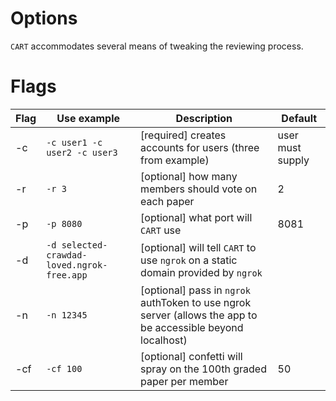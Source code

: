 # Options

`CART` accommodates several means of tweaking the reviewing process.  

# Flags

| Flag | Use example                                | Description                                                  | Default          |
| ---- | ------------------------------------------ | ------------------------------------------------------------ | ---------------- |
| -c   | `-c user1 -c user2 -c user3`               | [required] creates accounts for users (three from example)   | user must supply |
| -r   | `-r 3`                                     | [optional] how many members should vote on each paper        | 2                |
| -p   | `-p 8080`                                  | [optional] what port will `CART` use                         | 8081             |
| -d   | `-d selected-crawdad-loved.ngrok-free.app` | [optional] will tell `CART` to use `ngrok` on a static domain provided by `ngrok` |                  |
| -n   | `-n 12345`                                 | [optional] pass in `ngrok` authToken to use ngrok server (allows the app to be accessible beyond localhost) |                  |
| -cf  | `-cf 100`                                  | [optional] confetti will spray on the 100th graded paper per member | 50               |

